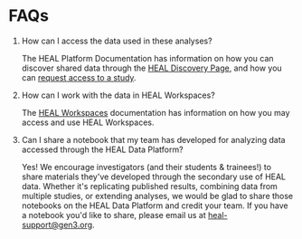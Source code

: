 <!-- ---
hide:
  - navigation
  - toc
--- -->

# FAQs

1. How can I access the data used in these analyses?

    The HEAL Platform Documentation has information on how you can discover shared data through the [HEAL Discovery Page](https://heal.github.io/platform-documentation/platform_discovery_page/), and how you can [request access to a study](https://heal.github.io/platform-documentation/platform_request_access/).

2. How can I work with the data in HEAL Workspaces?

    The [HEAL Workspaces](https://heal.github.io/platform-documentation/platform_workspaces/) documentation has information on how you may access and use HEAL Workspaces.

3. Can I share a notebook that my team has developed for analyzing data accessed through the HEAL Data Platform?

    Yes! We encourage investigators (and their students & trainees!) to share materials they've developed through the secondary use of HEAL data. Whether it's replicating published results, combining data from multiple studies, or extending analyses, we would be glad to share those notebooks on the HEAL Data Platform and credit your team. If you have a notebook you'd like to share, please email us at [heal-support@gen3.org](heal-support@gen3.org).
